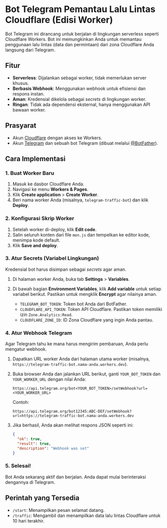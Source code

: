 # Bot Telegram Pemantau Lalu Lintas Cloudflare (Edisi Worker)

Bot Telegram ini dirancang untuk berjalan di lingkungan serverless seperti Cloudflare Workers. Bot ini memungkinkan Anda untuk memantau penggunaan lalu lintas (data dan permintaan) dari zona Cloudflare Anda langsung dari Telegram.

## Fitur

- **Serverless**: Dijalankan sebagai worker, tidak memerlukan server khusus.
- **Berbasis Webhook**: Menggunakan webhook untuk efisiensi dan respons instan.
- **Aman**: Kredensial dikelola sebagai *secrets* di lingkungan worker.
- **Ringan**: Tidak ada dependensi eksternal, hanya menggunakan API bawaan worker.

## Prasyarat

- Akun [Cloudflare](https://www.cloudflare.com/) dengan akses ke Workers.
- Akun [Telegram](https://telegram.org/) dan sebuah bot Telegram (dibuat melalui [@BotFather](https://t.me/botfather)).

## Cara Implementasi

### 1. Buat Worker Baru

1.  Masuk ke dasbor Cloudflare Anda.
2.  Navigasi ke menu **Workers & Pages**.
3.  Klik **Create application** > **Create Worker**.
4.  Beri nama worker Anda (misalnya, `telegram-traffic-bot`) dan klik **Deploy**.

### 2. Konfigurasi Skrip Worker

1.  Setelah worker di-deploy, klik **Edit code**.
2.  Salin seluruh konten dari file `mon.js` dan tempelkan ke editor kode, menimpa kode default.
3.  Klik **Save and deploy**.

### 3. Atur Secrets (Variabel Lingkungan)

Kredensial bot harus disimpan sebagai *secrets* agar aman.

1.  Di halaman worker Anda, buka tab **Settings** > **Variables**.
2.  Di bawah bagian **Environment Variables**, klik **Add variable** untuk setiap variabel berikut. Pastikan untuk mengklik **Encrypt** agar nilainya aman.

    -   `TELEGRAM_BOT_TOKEN`: Token bot Anda dari BotFather.
    -   `CLOUDFLARE_API_TOKEN`: Token API Cloudflare. Pastikan token memiliki izin `Zone.Analytics:Read`.
    -   `CLOUDFLARE_ZONE_ID`: ID Zona Cloudflare yang ingin Anda pantau.

### 4. Atur Webhook Telegram

Agar Telegram tahu ke mana harus mengirim pembaruan, Anda perlu mengatur webhook.

1.  Dapatkan URL worker Anda dari halaman utama worker (misalnya, `https://telegram-traffic-bot.nama-anda.workers.dev`).
2.  Buka browser Anda dan jalankan URL berikut, ganti `YOUR_BOT_TOKEN` dan `YOUR_WORKER_URL` dengan nilai Anda:

    ```
    https://api.telegram.org/bot<YOUR_BOT_TOKEN>/setWebhook?url=<YOUR_WORKER_URL>
    ```

    Contoh:
    ```
    https://api.telegram.org/bot12345:ABC-DEF/setWebhook?url=https://telegram-traffic-bot.nama-anda.workers.dev
    ```

3.  Jika berhasil, Anda akan melihat respons JSON seperti ini:
    ```json
    {
      "ok": true,
      "result": true,
      "description": "Webhook was set"
    }
    ```

### 5. Selesai!

Bot Anda sekarang aktif dan berjalan. Anda dapat mulai berinteraksi dengannya di Telegram.

## Perintah yang Tersedia

-   `/start`: Menampilkan pesan selamat datang.
-   `/traffic`: Mengambil dan menampilkan data lalu lintas Cloudflare untuk 10 hari terakhir.